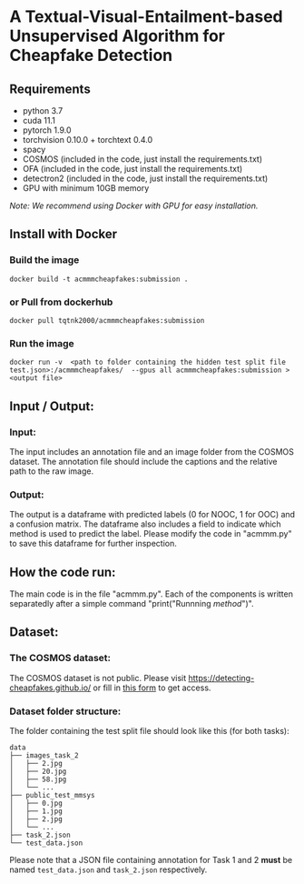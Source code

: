 # A Textual-Visual-Entailment-based Unsupervised Algorithm for Cheapfake Detection

## Requirements
- python 3.7
- cuda 11.1
- pytorch 1.9.0
- torchvision 0.10.0 + torchtext 0.4.0
- spacy
- COSMOS (included in the code, just install the requirements.txt)
- OFA (included in the code, just install the requirements.txt)
- detectron2 (included in the code, just install the requirements.txt)
- GPU with minimum 10GB memory

_Note: We recommend using Docker with GPU for easy installation._

## Install with Docker
### Build the image
    docker build -t acmmmcheapfakes:submission .
### or Pull from dockerhub
    docker pull tqtnk2000/acmmmcheapfakes:submission
### Run the image
    docker run -v  <path to folder containing the hidden test split file test.json>:/acmmmcheapfakes/  --gpus all acmmmcheapfakes:submission > <output file>

## Input / Output:
### Input:
The input includes an annotation file and an image folder from the COSMOS dataset. The annotation file should include the captions and the relative path to the raw image.

### Output:
The output is a dataframe with predicted labels (0 for NOOC, 1 for OOC) and a confusion matrix. The dataframe also includes a field to indicate which method is used to predict the label. Please modify the code in "acmmm.py" to save this dataframe for further inspection.

## How the code run:
The main code is in the file "acmmm.py". Each of the components is written separatedly after a simple command "print("Runnning *method*")". 

## Dataset:
### The COSMOS dataset:
The COSMOS dataset is not public. Please visit https://detecting-cheapfakes.github.io/ or fill in [this form](https://docs.google.com/forms/d/e/1FAIpQLSf7rZ1-UX419nXqCp2NldekqVNJcS2W9A3jL7MTKhom41p0eg/viewform) to get access.
### Dataset folder structure:
The folder containing the test split file should look like this (for both tasks):

    data
    ├── images_task_2            
    │   ├── 2.jpg                
    │   ├── 20.jpg        
    │   ├── 58.jpg      
    │   └── ...      
    ├── public_test_mmsys          
    │   ├── 0.jpg
    │   ├── 1.jpg
    │   ├── 2.jpg  
    │   └── ...          
    ├── task_2.json 
    └── test_data.json

Please note that a JSON file containing annotation for Task 1 and 2 **must** be named `test_data.json` and `task_2.json` respectively.



